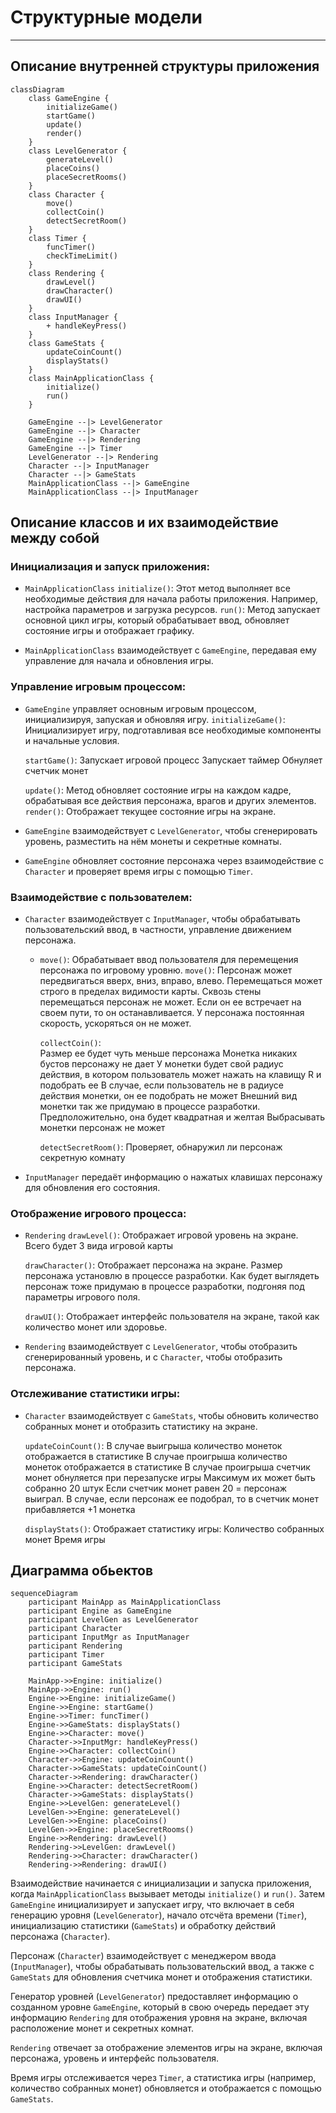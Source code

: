 # Структурные модели
----------------------------------------

## Описание внутренней структуры приложения

```mermaid
classDiagram 
    class GameEngine {
        initializeGame()
        startGame()
        update()
        render()
    }
    class LevelGenerator {
        generateLevel()
        placeCoins()
        placeSecretRooms()
    }
    class Character {
        move()
        collectCoin()
        detectSecretRoom()
    }
    class Timer {
        funcTimer()
        checkTimeLimit()
    }
    class Rendering {
        drawLevel()
        drawCharacter()
        drawUI()
    }
    class InputManager {
        + handleKeyPress()
    }
    class GameStats {
        updateCoinCount()
        displayStats()
    }
    class MainApplicationClass {
        initialize()
        run()
    }

    GameEngine --|> LevelGenerator
    GameEngine --|> Character
    GameEngine --|> Rendering
    GameEngine --|> Timer
    LevelGenerator --|> Rendering
    Character --|> InputManager
    Character --|> GameStats
    MainApplicationClass --|> GameEngine
    MainApplicationClass --|> InputManager

```


## Описание классов и их взаимодействие между собой

### Инициализация и запуск приложения:

- `MainApplicationClass`
	`initialize()`: Этот метод выполняет все необходимые действия для начала работы приложения. Например, настройка параметров и загрузка ресурсов.
	`run()`: Метод запускает основной цикл игры, который обрабатывает ввод, обновляет состояние игры и отображает графику.

- `MainApplicationClass` взаимодействует с `GameEngine`, передавая ему управление для начала и обновления игры.

### Управление игровым процессом:

- `GameEngine` управляет основным игровым процессом, инициализируя, запуская и обновляя игру.
	`initializeGame()`: Инициализирует игру, подготавливая все необходимые компоненты и начальные условия.

	`startGame()`: 	Запускает игровой процесс
			Запускает таймер
			Обнуляет счетчик монет

	`update()`: Метод обновляет состояние игры на каждом кадре, обрабатывая все действия персонажа, врагов и других элементов.
	`render()`: Отображает текущее состояние игры на экране.

- `GameEngine` взаимодействует с `LevelGenerator`, чтобы сгенерировать уровень, разместить на нём монеты и секретные комнаты.
- `GameEngine` обновляет состояние персонажа через взаимодействие с `Character` и проверяет время игры с помощью `Timer`.

### Взаимодействие с пользователем:

- `Character` взаимодействует с `InputManager`, чтобы обрабатывать пользовательский ввод, в частности, управление движением персонажа.

  - `move()`: Обрабатывает ввод пользователя для перемещения персонажа по игровому уровню.
	`move()`: Персонаж может передвигаться вверх, вниз, вправо, влево.
		Перемещаться может строго в пределах видимости карты.
		Сквозь стены перемещаться персонаж не может. Если он ее встречает на своем пути, то он останавливается.
		У персонажа постоянная скорость, ускоряться он не может.

	`collectCoin()`: 	
			Размер ее будет чуть меньше персонажа
			Монетка никаких бустов персонажу не дает
			У монетки будет свой радиус действия, в котором пользователь может нажать на клавищу R и подобрать ее
			В случае, если пользователь не в радиусе действия монетки, он ее подобрать не может
			Внешний вид монетки так же придумаю в процессе разработки. Предположительно, она будет квадратная и желтая
			Выбрасывать монетки персонаж не может


	`detectSecretRoom()`: Проверяет, обнаружил ли персонаж секретную комнату

- `InputManager` передаёт информацию о нажатых клавишах персонажу для обновления его состояния.

### Отображение игрового процесса:

- `Rendering`
	`drawLevel()`: 	Отображает игровой уровень на экране.
			Всего будет 3 вида игровой карты

	`drawCharacter()`: 	Отображает персонажа на экране.
				Размер персонажа установлю в процессе разработки.
				Как будет выглядеть персонаж тоже придумаю в процессе разработки, подгоняя под параметры игрового поля.
				
	`drawUI()`: Отображает интерфейс пользователя на экране, такой как количество монет или здоровье.

- `Rendering` взаимодействует с `LevelGenerator`, чтобы отобразить сгенерированный уровень, и с `Character`, чтобы отобразить персонажа.

### Отслеживание статистики игры:

- `Character` взаимодействует с `GameStats`, чтобы обновить количество собранных монет и отобразить статистику на экране.
	
	`updateCoinCount()`: 	В случае выигрыша количество монеток отображается в статистике
			   	В случае проигрыша количество монеток отображается в статистике
				В случае проигрыша счетчик монет обнуляется при перезапуске игры
				Максимум их может быть собранно 20 штук
				Если счетчик монет равен 20 = персонаж выиграл.
				В случае, если персонаж ее подобрал, то в счетчик монет прибавляется +1 монетка


	`displayStats()`: Отображает статистику игры:
				Количество собранных монет
				Время игры

## Диаграмма обьектов 

```mermaid
sequenceDiagram
    participant MainApp as MainApplicationClass
    participant Engine as GameEngine
    participant LevelGen as LevelGenerator
    participant Character
    participant InputMgr as InputManager
    participant Rendering
    participant Timer
    participant GameStats

    MainApp->>Engine: initialize()
    MainApp->>Engine: run()
    Engine->>Engine: initializeGame()
    Engine->>Engine: startGame()
    Engine->>Timer: funcTimer()
    Engine->>GameStats: displayStats()
    Engine->>Character: move()
    Character->>InputMgr: handleKeyPress()
    Engine->>Character: collectCoin()
    Character->>Engine: updateCoinCount()
    Character->>GameStats: updateCoinCount()
    Character->>Rendering: drawCharacter()
    Engine->>Character: detectSecretRoom()
    Character->>GameStats: displayStats()
    Engine->>LevelGen: generateLevel()
    LevelGen->>Engine: generateLevel()
    LevelGen->>Engine: placeCoins()
    LevelGen->>Engine: placeSecretRooms()
    Engine->>Rendering: drawLevel()
    Rendering->>LevelGen: drawLevel()
    Rendering->>Character: drawCharacter()
    Rendering->>Rendering: drawUI()
```

Взаимодействие начинается с инициализации и запуска приложения, когда `MainApplicationClass` вызывает методы `initialize()` и `run()`. Затем `GameEngine` инициализирует и запускает игру, что включает в себя генерацию уровня (`LevelGenerator`), начало отсчёта времени (`Timer`), инициализацию статистики (`GameStats`) и обработку действий персонажа (`Character`).

Персонаж (`Character`) взаимодействует с менеджером ввода (`InputManager`), чтобы обрабатывать пользовательский ввод, а также с `GameStats` для обновления счетчика монет и отображения статистики. 

Генератор уровней (`LevelGenerator`) предоставляет информацию о созданном уровне `GameEngine`, который в свою очередь передает эту информацию `Rendering` для отображения уровня на экране, включая расположение монет и секретных комнат.

`Rendering` отвечает за отображение элементов игры на экране, включая персонажа, уровень и интерфейс пользователя. 

Время игры отслеживается через `Timer`, а статистика игры (например, количество собранных монет) обновляется и отображается с помощью `GameStats`.
